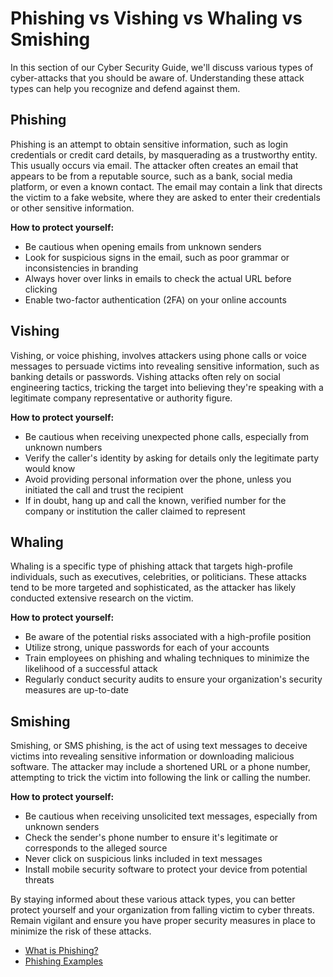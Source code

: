 # Phishing vs Vishing vs Whaling vs Smishing

In this section of our Cyber Security Guide, we'll discuss various types of cyber-attacks that you should be aware of. Understanding these attack types can help you recognize and defend against them.

## Phishing

Phishing is an attempt to obtain sensitive information, such as login credentials or credit card details, by masquerading as a trustworthy entity. This usually occurs via email. The attacker often creates an email that appears to be from a reputable source, such as a bank, social media platform, or even a known contact. The email may contain a link that directs the victim to a fake website, where they are asked to enter their credentials or other sensitive information.

**How to protect yourself:**

- Be cautious when opening emails from unknown senders
- Look for suspicious signs in the email, such as poor grammar or inconsistencies in branding
- Always hover over links in emails to check the actual URL before clicking
- Enable two-factor authentication (2FA) on your online accounts

## Vishing

Vishing, or voice phishing, involves attackers using phone calls or voice messages to persuade victims into revealing sensitive information, such as banking details or passwords. Vishing attacks often rely on social engineering tactics, tricking the target into believing they're speaking with a legitimate company representative or authority figure.

**How to protect yourself:**

- Be cautious when receiving unexpected phone calls, especially from unknown numbers
- Verify the caller's identity by asking for details only the legitimate party would know
- Avoid providing personal information over the phone, unless you initiated the call and trust the recipient
- If in doubt, hang up and call the known, verified number for the company or institution the caller claimed to represent

## Whaling

Whaling is a specific type of phishing attack that targets high-profile individuals, such as executives, celebrities, or politicians. These attacks tend to be more targeted and sophisticated, as the attacker has likely conducted extensive research on the victim.

**How to protect yourself:**

- Be aware of the potential risks associated with a high-profile position
- Utilize strong, unique passwords for each of your accounts
- Train employees on phishing and whaling techniques to minimize the likelihood of a successful attack
- Regularly conduct security audits to ensure your organization's security measures are up-to-date

## Smishing

Smishing, or SMS phishing, is the act of using text messages to deceive victims into revealing sensitive information or downloading malicious software. The attacker may include a shortened URL or a phone number, attempting to trick the victim into following the link or calling the number.

**How to protect yourself:**

- Be cautious when receiving unsolicited text messages, especially from unknown senders
- Check the sender's phone number to ensure it's legitimate or corresponds to the alleged source
- Never click on suspicious links included in text messages
- Install mobile security software to protect your device from potential threats

By staying informed about these various attack types, you can better protect yourself and your organization from falling victim to cyber threats. Remain vigilant and ensure you have proper security measures in place to minimize the risk of these attacks.

- [What is Phishing?](https://www.phishing.org/what-is-phishing)
- [Phishing Examples](https://www.phishing.org/phishing-examples)